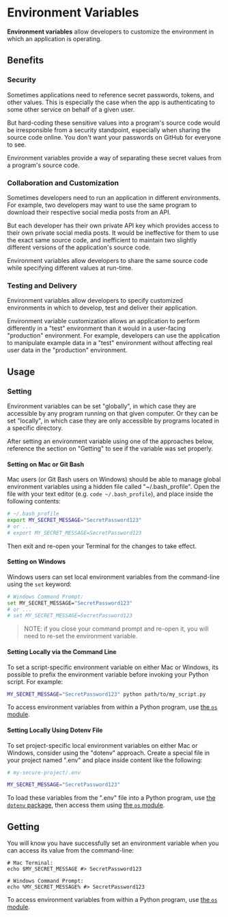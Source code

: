 # Environment Variables

**Environment variables** allow developers to customize the environment in which an application is operating.

## Benefits

### Security

Sometimes applications need to reference secret passwords, tokens, and other values. This is especially the case when the app is authenticating to some other service on behalf of a given user.

But hard-coding these sensitive values into a program's source code would be irresponsible from a security standpoint, especially when sharing the source code online. You don't want your passwords on GitHub for everyone to see.

Environment variables provide a way of separating these secret values from a program's source code.

### Collaboration and Customization

Sometimes developers need to run an application in different environments. For example, two developers may want to use the same program to download their respective social media posts from an API.

But each developer has their own private API key which provides access to their own private social media posts. It would be ineffective for them to use the exact same source code, and inefficient to maintain two slightly different versions of the application's source code.

Environment variables allow developers to share the same source code while specifying different values at run-time.

### Testing and Delivery

Environment variables allow developers to specify customized environments in which to develop, test and deliver their application.

Environment variable customization allows an application to perform differently in a "test" environment than it would in a user-facing "production" environment. For example, developers can use the application to manipulate example data in a "test" environment without affecting real user data in the "production" environment.

## Usage

### Setting

Environment variables can be set "globally", in which case they are accessible by any program running on that given computer. Or they can be set "locally", in which case they are only accessible by programs located in a specific directory.

After setting an environment variable using one of the approaches below, reference the section on "Getting" to see if the variable was set properly.

#### Setting on Mac or Git Bash

Mac users (or Git Bash users on Windows) should be able to manage global environment variables using a hidden file called
"~/.bash_profile". Open the file with your text editor (e.g. `code ~/.bash_profile`), and place inside the following contents:

```sh
# ~/.bash_profile
export MY_SECRET_MESSAGE="SecretPassword123"
# or ...
# export MY_SECRET_MESSAGE=SecretPassword123
```

Then exit and re-open your Terminal for the changes to take effect.

#### Setting on Windows

Windows users can set local environment variables from the command-line using the `set` keyword:

```sh
# Windows Command Prompt:
set MY_SECRET_MESSAGE="SecretPassword123"
# or ...
# set MY_SECRET_MESSAGE=SecretPassword123
```

> NOTE: if you close your command prompt and re-open it, you will need to re-set the environment variable.


#### Setting Locally via the Command Line

To set a script-specific environment variable on either Mac or Windows, its possible to prefix the environment variable before invoking your Python script. For example:

```sh
MY_SECRET_MESSAGE="SecretPassword123" python path/to/my_script.py
```

To access environment variables from within a Python program, use [the `os` module](/notes/python/modules/os.md#environment-variables).

#### Setting Locally Using Dotenv File

To set project-specific local environment variables on either Mac or Windows, consider using the "dotenv" approach. Create a special file in your project named ".env" and place inside content like the following:

```sh
# my-secure-project/.env

MY_SECRET_MESSAGE="SecretPassword123"
```

To load these variables from the ".env" file into a Python program, use [the `dotenv` package](/notes/python/packages/dotenv.md), then access them using [the `os` module](/notes/python/modules/os.md#environment-variables).


















## Getting

You will know you have successfully set an environment variable when you can access its value from the command-line:

```shell
# Mac Terminal:
echo $MY_SECRET_MESSAGE #> SecretPassword123

# Windows Command Prompt:
echo %MY_SECRET_MESSAGE% #> SecretPassword123
```

To access environment variables from within a Python program, use [the `os` module](/notes/python/modules/os.md#environment-variables).
